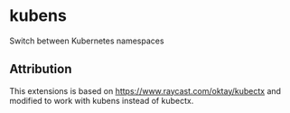 # kubens

Switch between Kubernetes namespaces

## Attribution

This extensions is based on https://www.raycast.com/oktay/kubectx and modified to work with kubens instead of kubectx.
